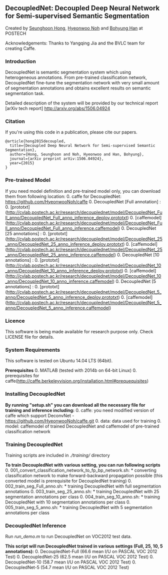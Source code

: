 ## DecoupledNet: Decoupled Deep Neural Network for Semi-supervised Semantic Segmentation 

Created by [Seunghoon Hong](http://cvlab.postech.ac.kr/~maga33/), [Hyeonwoo Noh](http://cvlab.postech.ac.kr/~hyeonwoonoh/) and [Bohyung Han](http://cvlab.postech.ac.kr/~bhhan/) at POSTECH

Acknowledgements: Thanks to Yangqing Jia and the BVLC team for creating Caffe.

### Introduction

DecoupledNet is semantic segmentation system which using heterogeneous annotations.
From pre-trained classification network, DecoupledNet fine-tune the segmentation network with very small amount of segmentation annotations and obtains excellent results on semantic segmentation task.

Detailed description of the system will be provided by our technical report [arXiv tech report] http://arxiv.org/abs/1506.04924 

### Citation

If you're using this code in a publication, please cite our papers.

    @article{hong2015decoupled,
      title={Decoupled Deep Neural Network for Semi-supervised Semantic Segmentation},
      author={Hong, Seunghoon and Noh, Hyeonwoo and Han, Bohyung},
      journal={arXiv preprint arXiv:1506.04924},
      year={2015}
    }

### Pre-trained Model

If you need model definition and pre-trained model only, you can download them from following location:
  0. caffe for DecoupledNet: https://github.com/HyeonwooNoh/caffe
  0. DecoupledNet [Full annotation] : 
    0. [prototxt] (http://cvlab.postech.ac.kr/research/decouplednet/model/DecoupledNet_Full_anno/DecoupledNet_Full_anno_inference_deploy.prototxt)
    0. [caffemodel] (http://cvlab.postech.ac.kr/research/decouplednet/model/DecoupledNet_Full_anno/DecoupledNet_Full_anno_inference.caffemodel)
  0. DecoupledNet [25 annotations] : 
    0. [prototxt] (http://cvlab.postech.ac.kr/research/decouplednet/model/DecoupledNet_25_anno/DecoupledNet_25_anno_inference_deploy.prototxt)
    0. [caffemodel] (http://cvlab.postech.ac.kr/research/decouplednet/model/DecoupledNet_25_anno/DecoupledNet_25_anno_inference.caffemodel)
  0. DecoupledNet [10 annotations] : 
    0. [prototxt] (http://cvlab.postech.ac.kr/research/decouplednet/model/DecoupledNet_10_anno/DecoupledNet_10_anno_inference_deploy.prototxt)
    0. [caffemodel] (http://cvlab.postech.ac.kr/research/decouplednet/model/DecoupledNet_10_anno/DecoupledNet_10_anno_inference.caffemodel)
  0. DecoupledNet [5 annotations] : 
    0. [prototxt] (http://cvlab.postech.ac.kr/research/decouplednet/model/DecoupledNet_5_anno/DecoupledNet_5_anno_inference_deploy.prototxt)
    0. [caffemodel] (http://cvlab.postech.ac.kr/research/decouplednet/model/DecoupledNet_5_anno/DecoupledNet_5_anno_inference.caffemodel)

### Licence

This software is being made available for research purpose only.
Check LICENSE file for details.

### System Requirements

This software is tested on Ubuntu 14.04 LTS (64bit).

**Prerequisites** 
  0. MATLAB (tested with 2014b on 64-bit Linux)
  0. prerequisites for caffe(http://caffe.berkeleyvision.org/installation.html#prequequisites)

### Installing DecoupledNet

**By running "setup.sh" you can download all the necessary file for training and inference including:**
  0. caffe: you need modified version of caffe which support DeconvNet - https://github.com/HyeonwooNoh/caffe.git
  0. data: data used for training
  0. model: caffemodel of trained DecoupledNet and caffemodel of pre-trained classification network

### Training DecoupledNet

Training scripts are included in *./training/* directory

**To train DecoupledNet with various setting, you can run following scripts**
  0. 001_convert_classification_network_to_fp_bp_network.sh: 
    * converting classification network to make forward-backward propagation possible (this converted model is prerequisite for DecoupledNet training)
  0. 002_train_seg_Full_anno.sh: 
    * training DecoupledNet with full segmentation annotations
  0. 003_train_seg_25_anno.sh: 
    * training DecoupledNet with 25 segmentation annotations per class
  0. 004_train_seg_10_anno.sh: 
    * training DecoupledNet with 10 segmentation annotations per class
  0. 005_train_seg_5_anno.sh: 
    * training DecoupledNet with 5 segmentation annotations per class

### DecoupledNet Inference

Run *run_demo.m* to run DecoupledNet on VOC2012 test data.

**This script will run DecoupledNet trained in various settings (Full, 25, 10, 5 annotations):**
  0. DecoupledNet-Full (66.6 mean I/U on PASCAL VOC 2012 Test)
  0. DecoupledNet-25   (62.5 mean I/U on PASCAL VOC 2012 Test)
  0. DecoupledNet-10   (58.7 mean I/U on PASCAL VOC 2012 Test)
  0. DecoupledNet-5    (54.7 mean I/U on PASCAL VOC 2012 Test)

